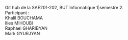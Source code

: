 Git hub de la SAE201-202, BUT Informatique 1|semestre 2.     
Participant :  
  Khalil BOUCHAMA    
  Ilies MIHOUBI     
  Raphael GHARIBYAN   
  Mark GYURJYAN   
